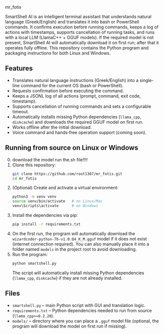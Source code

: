  mr_fotis

SmartShell AI is an intelligent terminal assistant that understands natural language (Greek/English) and translates it into bash or PowerShell commands. It confirms execution before running commands, keeps a log of actions with timestamps, supports cancellation of running tasks, and runs with a local LLM (LlamaC++ + GGUF models). If the required model is not present, SmartShell AI will automatically download it on first run; after that it operates fully offline. This repository contains the Python program and packaging instructions for both Linux and Windows.

## Features
- Translates natural language instructions (Greek/English) into a single-line command for the current OS (bash or PowerShell).
- Requests confirmation before executing the command.
- Keeps a JSONL log of all actions (prompt, command, exit code, timestamp).
- Supports cancellation of running commands and sets a configurable timeout.
- Automatically installs missing Python dependencies (`llama_cpp`, `diskcache`) and downloads the required GGUF model on first run.
- Works offline after the initial download.
- Voice command and hands‑free operation support (coming soon).

## Running from source on Linux or Windows
0. download the model run the.sh file!!!!
1. Clone this repository:
   ```bash
   git clone https://github.com/root1307/mr_fotis.git
   cd mr_fotis
   ```
2. (Optional) Create and activate a virtual environment:
   ```bash
   python3 -m venv venv
   source venv/bin/activate   # on Linux/Mac
   venv\Scripts\activate      # on Windows
   ```
3. Install the dependencies via pip:
   ```bash
   pip install -r requirements.txt
   ```
4. On the first run, the program will automatically download the `wizardcoder-python-7b-v1.0.Q4_K_M.gguf` model if it does not exist (internet connection required). You can also manually place it into a folder named `models` in the project root to avoid downloading.
5. Run the program:
   ```bash
   python smartshell.py
   ```
   The script will automatically install missing Python dependencies (`llama_cpp`, `diskcache`) if they are not already installed.

## Files
- `smartshell.py` – main Python script with GUI and translation logic.
- `requirements.txt` – Python dependencies needed to run from source (`llama_cpp>=0.2.20`).
- `models/` – directory where you can place a `.gguf` model file (optional, the program will download the model on first run if missing).
